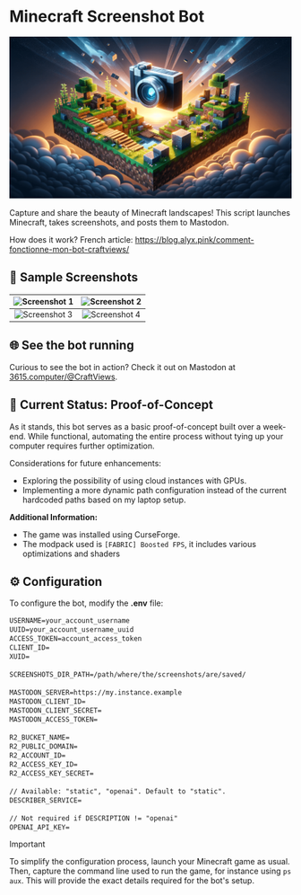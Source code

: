 # Minecraft Screenshot Bot

![Minecraft Screenshot Bot Banner](./docs/img/banner.png)

Capture and share the beauty of Minecraft landscapes! This script launches Minecraft, takes screenshots, and posts them to Mastodon.

How does it work? French article: https://blog.alyx.pink/comment-fonctionne-mon-bot-craftviews/

## 📸 Sample Screenshots

| ![Screenshot 1](./docs/img/screenshot_01.png) | ![Screenshot 2](./docs/img/screenshot_02.png) |
| :-------------------------------------------: | :-------------------------------------------: |
| ![Screenshot 3](./docs/img/screenshot_03.png) | ![Screenshot 4](./docs/img/screenshot_04.png) |

## 🌐 See the bot running

Curious to see the bot in action? Check it out on Mastodon at [3615.computer/@CraftViews](https://3615.computer/@CraftViews/).

## 🚧 Current Status: Proof-of-Concept

As it stands, this bot serves as a basic proof-of-concept built over a week-end. While functional, automating the entire process without tying up your computer requires further optimization.

Considerations for future enhancements:

- Exploring the possibility of using cloud instances with GPUs.
- Implementing a more dynamic path configuration instead of the current hardcoded paths based on my laptop setup.

**Additional Information:**

- The game was installed using CurseForge.
- The modpack used is `[FABRIC] Boosted FPS`, it includes various optimizations and shaders

## ⚙️ Configuration

To configure the bot, modify the **.env** file:

```
USERNAME=your_account_username
UUID=your_account_username_uuid
ACCESS_TOKEN=account_access_token
CLIENT_ID=
XUID=

SCREENSHOTS_DIR_PATH=/path/where/the/screenshots/are/saved/

MASTODON_SERVER=https://my.instance.example
MASTODON_CLIENT_ID=
MASTODON_CLIENT_SECRET=
MASTODON_ACCESS_TOKEN=

R2_BUCKET_NAME=
R2_PUBLIC_DOMAIN=
R2_ACCOUNT_ID=
R2_ACCESS_KEY_ID=
R2_ACCESS_KEY_SECRET=

// Available: "static", "openai". Default to "static".
DESCRIBER_SERVICE=

// Not required if DESCRIPTION != "openai"
OPENAI_API_KEY=
```

> [!IMPORTANT]
> To simplify the configuration process, launch your Minecraft game as usual. Then, capture the command line used to run the game, for instance using `ps aux`. This will provide the exact details required for the bot's setup.
